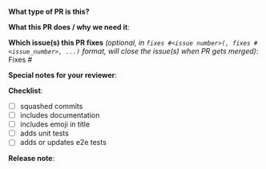 <!-- Thanks for this PR! If this is your first PR please read the [contributing guide](../CONTRIBUTING.md) -->
<!-- If this PR is still work-in-progress and is being open for visibility please prefix the title with `WIP:` -->

**What type of PR is this?**

<!--
Add one of the following kinds:
/kind feature
/kind bug
/kind api-change
/kind cleanup
/kind deprecation
/kind design
/kind documentation
/kind failing-test
/kind flake
/kind regression
/kind support
-->

**What this PR does / why we need it**:

<!-- Enter a description of the change and why this change is needed -->

**Which issue(s) this PR fixes** *(optional, in `fixes #<issue number>(, fixes #<issue_number>, ...)` format, will close the issue(s) when PR gets merged)*:
Fixes #

**Special notes for your reviewer**:

**Checklist**:
<!-- Put an "X" character inside the brackets of each completed task. Some may be optional depending on the PR in which case these can be deleted 

 Please add an icon to the title of this PR, the icon will be either ⚠️ (:warning:, major or breaking changes), ✨ (:sparkles:, feature additions), 🐛 (:bug:, patch and bugfixes), 📖 (:book:, documentation or proposals), or 🌱 (:seedling:, minor or other) 
-->

- [ ] squashed commits
- [ ] includes documentation
- [ ] includes emoji in title 
- [ ] adds unit tests
- [ ] adds or updates e2e tests

**Release note**:
<!--  Write your release note:
1. Enter your extended release note in the below block. If the PR requires additional action from users switching to the new release, include the string "action required".
2. If no release note is required, just write "NONE".
-->
```release-note

```
